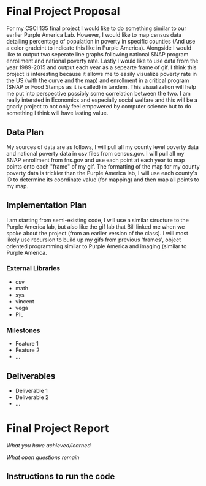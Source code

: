 # Final Project Proposal
For my CSCI 135 final project I would like to do something similar to our earlier Purple America Lab. However, I would like to map census data detailing percentage of population in poverty in specific counties (And use a color gradeint to indicate this like in Purple America). Alongside I would like to output two seperate line graphs following national SNAP program enrollment and national poverty rate. Lastly I would like to use data from the year 1989-2015 and output each year as a sepearte frame of gif. I think this project is interesting because it allows me to easily visualize poverty rate in the US (with the curve and the map) and enrollment in a critical program (SNAP or Food Stamps as it is called) in tandem. This visualization will help me put into perspective possibly some correlation between the two. I am really intersted in Economics and especially social welfare and this will be a gnarly project to not only feel empowered by computer science but to do something I think will have lasting value.

## Data Plan
My sources of data are as follows, I will pull all my county level poverty data and national poverty data in csv files from census.gov. I will pull all my SNAP enrollment from fns.gov and use each point at each year to map points onto each "frame" of my gif.
The formatting of the map for my county poverty data is trickier than the Purple America lab, I will use each county's ID to determine its coordinate value (for mapping) and then map all points to my map.

## Implementation Plan
I am starting from semi-existing code, I will use a similar structure to the Purple America lab, but also like the gif lab that Bill linked me when we spoke about the project (from an earlier version of the class). I will most likely use recursion to build up my gifs from previous 'frames', object oriented programming similar to Purple America and imaging (similar to Purple America.

### External Libraries
- csv
- math
- sys
- vincent
- vega
- PIL

### Milestones
- Feature 1
- Feature 2
- ...


## Deliverables
- Deliverable 1
- Deliverable 2
- ...

# Final Project Report
*What you have achieved/learned*

*What open questions remain*

## Instructions to run the code
